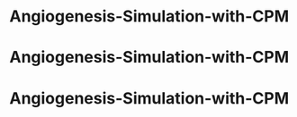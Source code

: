 # Angiogenesis-Simulation-with-CPM
# Angiogenesis-Simulation-with-CPM
# Angiogenesis-Simulation-with-CPM
